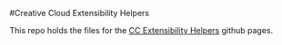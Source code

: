 #Creative Cloud Extensibility Helpers

This repo holds the files for the [CC Extensibility Helpers](http://davidderaedt.github.io/ccext-website/) github pages.
